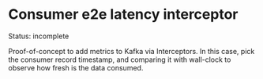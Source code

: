 # Consumer e2e latency interceptor

Status: incomplete

Proof-of-concept to add metrics to Kafka via Interceptors.
In this case, pick the consumer record timestamp, and comparing it with wall-clock to observe how fresh is the data consumed.
